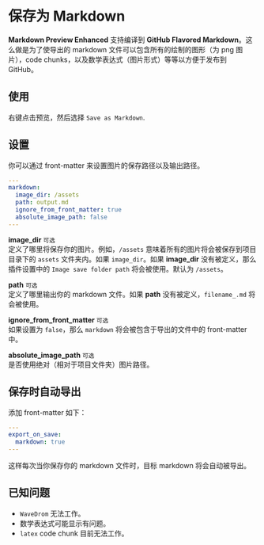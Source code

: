 # 保存为 Markdown

**Markdown Preview Enhanced** 支持编译到 **GitHub Flavored Markdown**。这么做是为了使导出的 markdown 文件可以包含所有的绘制的图形（为 png 图片），code chunks，以及数学表达式（图片形式）等等以方便于发布到 GitHub。

## 使用

右键点击预览，然后选择 `Save as Markdown`.

## 设置

你可以通过 front-matter 来设置图片的保存路径以及输出路径。

```yaml
---
markdown:
  image_dir: /assets
  path: output.md
  ignore_from_front_matter: true
  absolute_image_path: false
---

```

**image_dir** `可选`  
定义了哪里将保存你的图片。例如，`/assets` 意味着所有的图片将会被保存到项目目录下的 `assets` 文件夹内。如果 `image_dir`。如果 **image_dir** 没有被定义，那么插件设置中的 `Image save folder path` 将会被使用。默认为 `/assets`。

**path** `可选`  
定义了哪里输出你的 markdown 文件。如果 **path** 没有被定义，`filename_.md` 将会被使用。

**ignore_from_front_matter** `可选`  
如果设置为 `false`，那么 `markdown` 将会被包含于导出的文件中的 front-matter 中。

**absolute_image_path** `可选`  
是否使用绝对（相对于项目文件夹）图片路径。

## 保存时自动导出

添加 front-matter 如下：

```yaml
---
export_on_save:
  markdown: true
---

```

这样每次当你保存你的 markdown 文件时，目标 markdown 将会自动被导出。

## 已知问题

- `WaveDrom` 无法工作。
- 数学表达式可能显示有问题。
- `latex` code chunk 目前无法工作。
